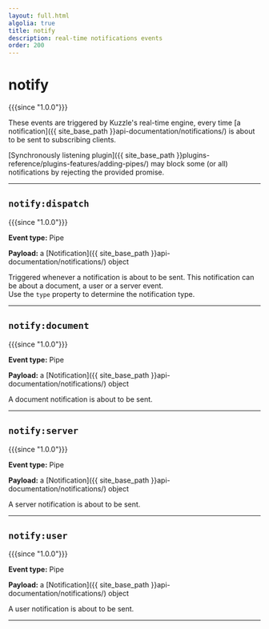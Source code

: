 ```yaml
---
layout: full.html
algolia: true
title: notify
description: real-time notifications events
order: 200
---
```


# notify

{{{since "1.0.0"}}}

These events are triggered by Kuzzle's real-time engine, every time [a notification]({{ site_base_path }}api-documentation/notifications/) is about to be sent to subscribing clients.

[Synchronously listening plugin]({{ site_base_path }}plugins-reference/plugins-features/adding-pipes/) may block some (or all) notifications by rejecting the provided promise.

---

## `notify:dispatch`

{{{since "1.0.0"}}}

**Event type:** Pipe

**Payload:** a [Notification]({{ site_base_path }}api-documentation/notifications/) object

Triggered whenever a notification is about to be sent. This notification can be about a document, a user or a server event.  
Use the `type` property to determine the notification type.

---

## `notify:document`

{{{since "1.0.0"}}}

**Event type:** Pipe

**Payload:** a [Notification]({{ site_base_path }}api-documentation/notifications/) object

A document notification is about to be sent.

---

## `notify:server`

{{{since "1.0.0"}}}

**Event type:** Pipe

**Payload:** a [Notification]({{ site_base_path }}api-documentation/notifications/) object

A server notification is about to be sent.

---

## `notify:user`

{{{since "1.0.0"}}}

**Event type:** Pipe

**Payload:** a [Notification]({{ site_base_path }}api-documentation/notifications/) object

A user notification is about to be sent.

---
